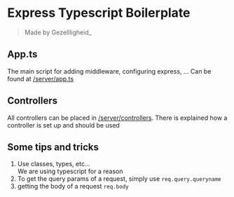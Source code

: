 # Express Typescript Boilerplate

> Made by Gezellligheid\_

## App.ts

The main script for adding middleware, configuring express, ... Can be found at [/server/app.ts](/server/)

## Controllers

All controllers can be placed in [/server/controllers](/server/controllers).
There is explained how a controller is set up and should be used

## Some tips and tricks

1. Use classes, types, etc...</br>
   We are using typescript for a reason
2. To get the query params of a request, simply use `req.query.queryname`
3. getting the body of a request `req.body`
